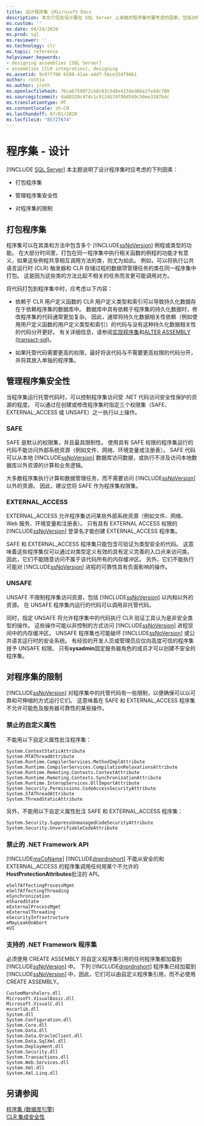 ```yaml
---
title: 设计程序集 |Microsoft Docs
description: 本文介绍在设计要在 SQL Server 上承载的程序集时要考虑的因素，包括对程序集进行打包、管理和限制。
ms.custom: ''
ms.date: 04/24/2020
ms.prod: sql
ms.reviewer: ''
ms.technology: clr
ms.topic: reference
helpviewer_keywords:
- designing assemblies [SQL Server]
- assemblies [CLR integration], designing
ms.assetid: 9c07f706-6508-41aa-a4d7-56ce354f9061
author: rothja
ms.author: jroth
ms.openlocfilehash: 76ca67598f2cb8c03c5d0e423ded66e2fe4dc700
ms.sourcegitcommit: da88320c474c1c9124574f90d549c50ee3387b4c
ms.translationtype: MT
ms.contentlocale: zh-CN
ms.lasthandoff: 07/01/2020
ms.locfileid: "85727674"
---
```

# <a name="assemblies---designing"></a>程序集 - 设计
 [!INCLUDE [SQL Server](../../includes/applies-to-version/sqlserver.md)]
  本主题说明了设计程序集时应考虑的下列因素：  
  
-   打包程序集  
  
-   管理程序集安全性  
  
-   对程序集的限制  
  
## <a name="packaging-assemblies"></a>打包程序集  
 程序集可以在其类和方法中包含多个 [!INCLUDE[ssNoVersion](../../includes/ssnoversion-md.md)] 例程或类型的功能。 在大部分时间里，打包在同一程序集中执行相关函数的例程的功能才有意义，如果这些例程共享相互调用方法的类，则尤为如此。 例如，可以将执行公共语言运行时 (CLR) 触发器和 CLR 存储过程的数据项管理任务的类在同一程序集中打包。 这是因为这些类的方法比起不相关的任务而言更可能调用对方。  
  
 将代码打包到程序集中时，应考虑以下内容：  
  
-   依赖于 CLR 用户定义函数的 CLR 用户定义类型和索引可以导致持久化数据存在于依赖程序集的数据库中。 数据库中具有依赖于程序集的持久化数据时，修改程序集的代码通常更加复杂。 因此，通常将持久化数据相关性依赖（例如使用用户定义函数的用户定义类型和索引）的代码与没有这种持久化数据相关性的代码分开更好。 有关详细信息，请参阅[实现程序集](../../relational-databases/clr-integration/assemblies-implementing.md)和[ALTER ASSEMBLY &#40;transact-sql&#41;](../../t-sql/statements/alter-assembly-transact-sql.md)。  
  
-   如果托管代码需要更高的权限，最好将该代码与不需要更高权限的代码分开，并将其放入单独的程序集。  
  
## <a name="managing-assembly-security"></a>管理程序集安全性  
 当程序集运行托管代码时，可以控制程序集访问受 .NET 代码访问安全性保护的资源的程度。 可以通过在创建或修改程序集时指定三个权限集（SAFE、EXTERNAL_ACCESS 或 UNSAFE）之一执行以上操作。  
  
### <a name="safe"></a>SAFE  
 SAFE 是默认的权限集，并且最具限制性。 使用具有 SAFE 权限的程序集运行的代码不能访问外部系统资源（例如文件、网络、环境变量或注册表）。 SAFE 代码可以从本地 [!INCLUDE[ssNoVersion](../../includes/ssnoversion-md.md)] 数据库访问数据，或执行不涉及访问本地数据库以外资源的计算和业务逻辑。  
  
 大多数程序集执行计算和数据管理任务，而不需要访问 [!INCLUDE[ssNoVersion](../../includes/ssnoversion-md.md)] 以外的资源。 因此，建议您将 SAFE 作为程序集权限集。  
  
### <a name="external_access"></a>EXTERNAL_ACCESS  
 EXTERNAL_ACCESS 允许程序集访问某些外部系统资源（例如文件、网络、Web 服务、环境变量和注册表）。 只有具有 EXTERNAL ACCESS 权限的 [!INCLUDE[ssNoVersion](../../includes/ssnoversion-md.md)] 登录名才能创建 EXTERNAL_ACCESS 程序集。  
  
 SAFE 和 EXTERNAL_ACCESS 程序集只能包含可验证为类型安全的代码。 这意味着这些程序集仅可以通过对类型定义有效的具有定义完善的入口点来访问类。 因此，它们不能随意访问不属于该代码所有的内存缓冲区。 另外，它们不能执行可能对 [!INCLUDE[ssNoVersion](../../includes/ssnoversion-md.md)] 进程的可靠性具有负面影响的操作。  
  
### <a name="unsafe"></a>UNSAFE  
 UNSAFE 不限制程序集访问资源，包括 [!INCLUDE[ssNoVersion](../../includes/ssnoversion-md.md)] 以内和以外的资源。 在 UNSAFE 程序集内运行的代码可以调用非托管代码。  
  
 同时，指定 UNSAFE 将允许程序集中的代码执行 CLR 验证工具认为是非安全类型的操作。 这些操作可能以非控制的方式访问 [!INCLUDE[ssNoVersion](../../includes/ssnoversion-md.md)] 进程空间中的内存缓冲区。 UNSAFE 程序集也可能破坏 [!INCLUDE[ssNoVersion](../../includes/ssnoversion-md.md)] 或公共语言运行时的安全系统。 有经验的开发人员或管理员应仅向高度可信的程序集授予 UNSAFE 权限。 只有**sysadmin**固定服务器角色的成员才可以创建不安全的程序集。  
  
## <a name="restrictions-on-assemblies"></a>对程序集的限制  
 [!INCLUDE[ssNoVersion](../../includes/ssnoversion-md.md)] 对程序集中的托管代码有一些限制，以便确保可以以可靠和可伸缩的方式运行它们。 这意味着在 SAFE 和 EXTERNAL_ACCESS 程序集不允许可能危及服务器可靠性的某些操作。  
  
### <a name="disallowed-custom-attributes"></a>禁止的自定义属性  
 不能用以下自定义属性批注程序集：  
  
```  
System.ContextStaticAttribute  
System.MTAThreadAttribute  
System.Runtime.CompilerServices.MethodImplAttribute  
System.Runtime.CompilerServices.CompilationRelaxationsAttribute  
System.Runtime.Remoting.Contexts.ContextAttribute  
System.Runtime.Remoting.Contexts.SynchronizationAttribute  
System.Runtime.InteropServices.DllImportAttribute   
System.Security.Permissions.CodeAccessSecurityAttribute  
System.STAThreadAttribute  
System.ThreadStaticAttribute  
```  
  
 另外，不能用以下自定义属性批注 SAFE 和 EXTERNAL_ACCESS 程序集：  
  
```  
System.Security.SuppressUnmanagedCodeSecurityAttribute  
System.Security.UnverifiableCodeAttribute  
```  
  
### <a name="disallowed-net-framework-apis"></a>禁止的 .NET Framework API  
 [!INCLUDE[msCoName](../../includes/msconame-md.md)] [!INCLUDE[dnprdnshort](../../includes/dnprdnshort-md.md)] 不能从安全的和 EXTERNAL_ACCESS 的程序集调用任何用某个不允许的**HostProtectionAttributes**批注的 API。  
  
```  
eSelfAffectingProcessMgmt  
eSelfAffectingThreading  
eSynchronization  
eSharedState   
eExternalProcessMgmt  
eExternalThreading  
eSecurityInfrastructure  
eMayLeakOnAbort  
eUI  
```  
  
### <a name="supported-net-framework-assemblies"></a>支持的 .NET Framework 程序集  
 必须使用 CREATE ASSEMBLY 将自定义程序集引用的任何程序集都加载到 [!INCLUDE[ssNoVersion](../../includes/ssnoversion-md.md)] 中。 下列 [!INCLUDE[dnprdnshort](../../includes/dnprdnshort-md.md)] 程序集已经加载到 [!INCLUDE[ssNoVersion](../../includes/ssnoversion-md.md)] 中，因此，它们可以由自定义程序集引用，而不必使用 CREATE ASSEMBLY。  
  
```  
CustomMarshalers.dll  
Microsoft.VisualBasic.dll  
Microsoft.VisualC.dll  
mscorlib.dll  
System.dll  
System.Configuration.dll  
System.Core.dll  
System.Data.dll  
System.Data.OracleClient.dll  
System.Data.SqlXml.dll  
System.Deployment.dll  
System.Security.dll  
System.Transactions.dll  
System.Web.Services.dll  
system.Xml.dll  
System.Xml.Linq.dll  
```  
  
## <a name="see-also"></a>另请参阅  
 [程序集 &#40;数据库引擎&#41;](../../relational-databases/clr-integration/assemblies-database-engine.md)   
 [CLR 集成安全性](../../relational-databases/clr-integration/security/clr-integration-security.md)  
  
  
